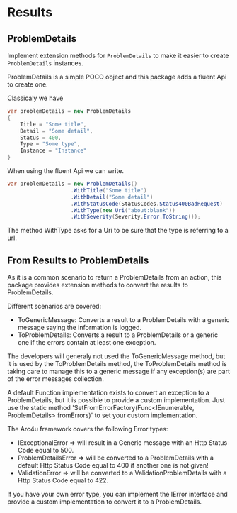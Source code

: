 # Results

## ProblemDetails

Implement extension methods for `ProblemDetails` to make it easier to create `ProblemDetails` instances.

ProblemDetails is a simple POCO object and this package adds a fluent Api to create one.  

Classicaly we have
```csharp
var problemDetails = new ProblemDetails
{
    Title = "Some title",
    Detail = "Some detail",
    Status = 400,
    Type = "Some type",
    Instance = "Instance"
}
```

When using the fluent Api we can write.

```csharp
var problemDetails = new ProblemDetails()
                    .WithTitle("Some title")
                    .WithDetail("Some detail")
                    .WithStatusCode(StatusCodes.Status400BadRequest)
                    .WithType(new Uri("about:blank"))
                    .WithSeverity(Severity.Error.ToString());
```
The method WithType asks for a Uri to be sure that the type is referring to a url.


## From Results to ProblemDetails

As it is a common scenario to return a ProblemDetails from an action, this package provides extension methods to convert the results to ProblemDetails.

Different scenarios are covered:
- ToGenericMessage: Converts a result to a ProblemDetails with a generic message saying the information is logged.
- ToProblemDetails: Converts a result to a ProblemDetails or a generic one if the errors contain at least one exception.

The developers will generaly not used the ToGenericMessage method, but it is used by the ToProblemDetails method, the ToProblemDetails method is taking care to manage this to a generic message if any exception(s) are part of the error messages collection.

A default Function implementation exists to convert an exception to a ProblemDetails, but it is possible to provide a custom implementation.
Just use the static method 'SetFromErrorFactory(Func<IEnumerable<IError>, ProblemDetails> fromErrors)' to set your custom implementation.

The Arc4u framework covers the following Error types:
- IExceptionalError => will result in a Generic message with an Http Status Code equal to 500.
- ProblemDetailsError => will be converted to a ProblemDetails with a default Http Status Code equal to 400 if another one is not given!
- ValidationError => will be converted to a ValidationProblemDetails with a Http Status Code equal to 422.

If you have your own error type, you can implement the IError interface and provide a custom implementation to convert it to a ProblemDetails.
